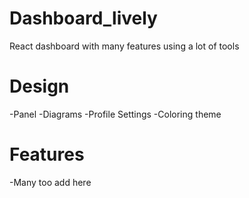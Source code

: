 # Dashboard_lively
React dashboard with many features using a lot of tools

# Design 
-Panel
-Diagrams 
-Profile Settings
-Coloring theme

# Features 
-Many too add here
